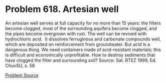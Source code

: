 # Problem 618. Artesian well 

An artesian well serves at full capacity for no more than 15 years: the filters become clogged, most of the surrounding aquifers become clogged, and the pipes become overgrown with rust. The well can be revived with hydrochloric acid.  It dissolves ferruginous and carbonate compounds well, which are deposited on reinforcement from groundwater. But acid is a dangerous thing. We need containers made of acid-resistant materials; this is difficult and economically unprofitable. How to destroy sediments that have clogged the filter and surrounding soil? Source: Sat. RTEZ 1999, Ed. ChuvSU, s. 58

[Problem Source](https://www.trizland.ru/tasks/5256/)